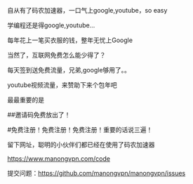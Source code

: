 

自从有了码农加速器，一口气上google,youtube，so easy

学编程还是得google,youtube...

每年花上一笔买衣服的钱，整年无忧上Google

当然了，互联网免费怎么能少得了？

每天签到送免费流量，兄弟,google够用了。。

youtube视频流量，来赞助下来个包年吧

最最重要的是

##邀请码免费放出了！

#免费注册！免费注册！免费注册！重要的话说三遍！

留下网址，聪明的小伙伴们都已经在使用了码农加速器

https://www.manongvpn.com/code

提交问题：https://github.com/manongvpn/manongvpn/issues

